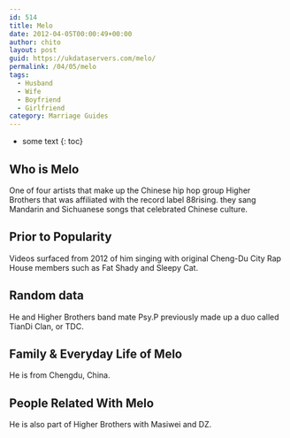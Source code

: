 ```yaml
---
id: 514
title: Melo
date: 2012-04-05T00:00:49+00:00
author: chito
layout: post
guid: https://ukdataservers.com/melo/
permalink: /04/05/melo
tags:
  - Husband
  - Wife
  - Boyfriend
  - Girlfriend
category: Marriage Guides
---
```


* some text
{: toc}
          
          
## Who is  Melo
                  
                  
                  
One of four artists that make up the Chinese hip hop group Higher Brothers that was affiliated with the record label 88rising. they sang Mandarin and Sichuanese songs that celebrated Chinese culture.
                  
                
                
                
## Prior to Popularity 
                  
                  
                  
Videos surfaced from 2012 of him singing with original Cheng-Du City Rap House members such as Fat Shady and Sleepy Cat.
                  
                
                
                
## Random data 
                  
                  
                  
He and Higher Brothers band mate Psy.P previously made up a duo called TianDi Clan, or TDC.
                  
                
                
                
## Family & Everyday Life of Melo
                  
                  
                  
He is from Chengdu, China.
                  
                
                
                
## People Related With  Melo
                  
                  
                  
He is also part of Higher Brothers with Masiwei and DZ.
                  
                
              
            
          
          
          
    
    
  
